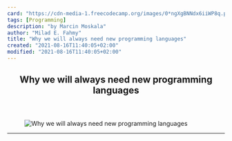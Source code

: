 ```yaml
---
card: "https://cdn-media-1.freecodecamp.org/images/0*ngXgBNNdx6iiWP8q.png"
tags: [Programming]
description: "by Marcin Moskala"
author: "Milad E. Fahmy"
title: "Why we will always need new programming languages"
created: "2021-08-16T11:40:05+02:00"
modified: "2021-08-16T11:40:05+02:00"
---
```

<div class="site-wrapper">
<main id="site-main" class="site-main outer">
<div class="inner">
<article class="post-full post tag-programming tag-kotlin tag-coding tag-tech tag-technology ">
<header class="post-full-header">
<h1 class="post-full-title">Why we will always need new programming languages</h1>
</header>
<figure class="post-full-image">
<picture>
<source media="(max-width: 700px)" sizes="1px" srcset="data:image/gif;base64,R0lGODlhAQABAIAAAAAAAP///yH5BAEAAAAALAAAAAABAAEAAAIBRAA7 1w">
<source media="(min-width: 701px)" sizes="(max-width: 800px) 400px,
(max-width: 1170px) 700px,
1400px" srcset="https://cdn-media-1.freecodecamp.org/images/0*ngXgBNNdx6iiWP8q.png 300w,
https://cdn-media-1.freecodecamp.org/images/0*ngXgBNNdx6iiWP8q.png 600w,
https://cdn-media-1.freecodecamp.org/images/0*ngXgBNNdx6iiWP8q.png 1000w,
https://cdn-media-1.freecodecamp.org/images/0*ngXgBNNdx6iiWP8q.png 2000w">
<img onerror="this.style.display='none'" src="https://cdn-media-1.freecodecamp.org/images/0*ngXgBNNdx6iiWP8q.png" alt="Why we will always need new programming languages">
</picture>
</figure>
<section class="post-full-content">
<div class="post-content medium-migrated-article">
</div>
<hr>
</section>
</article>
</div>
</main>
</div>
<!-- Google Tag Manager (noscript) -->
<!-- End Google Tag Manager (noscript) -->
